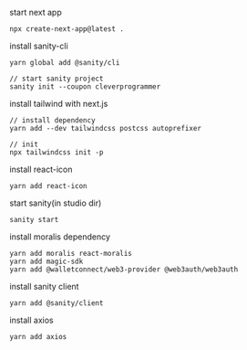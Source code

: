 start next app
```
npx create-next-app@latest .
```

install sanity-cli
```
yarn global add @sanity/cli

// start sanity project
sanity init --coupon cleverprogrammer
```

install tailwind with next.js
```
// install dependency
yarn add --dev tailwindcss postcss autoprefixer

// init
npx tailwindcss init -p
```

install react-icon
```
yarn add react-icon
```

start sanity(in studio dir)
```
sanity start
```

install moralis dependency
```
yarn add moralis react-moralis     
yarn add magic-sdk
yarn add @walletconnect/web3-provider @web3auth/web3auth
```

install sanity client
```
yarn add @sanity/client
```

install axios
```
yarn add axios
```